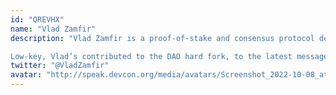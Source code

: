 ```yaml
---
id: "QREVHX"
name: "Vlad Zamfir"
description: "Vlad Zamfir is a proof-of-stake and consensus protocol designer, also known in Ethereum and cryptocurrency expert communities for pioneering research on cryptoeconomics, blockchain governance and crypto law.

Low-key, Vlad’s contributed to the DAO hard fork, to the latest message fork driven choice rule, and to many arguments against on-chain governance and blockchain immutability."
twitter: "@VladZamfir"
avatar: "http://speak.devcon.org/media/avatars/Screenshot_2022-10-08_at_19.47.52_TuQAHJp.png"
---
```


